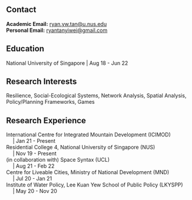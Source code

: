 ## Contact
**Academic Email:** ryan.yw.tan@u.nus.edu
<br>**Personal Email:** ryantanyiwei@gmail.com

## Education
National University of Singapore |  Aug 18 - Jun 22

## Research Interests
Resilience, Social-Ecological Systems, Network Analysis, Spatial Analysis, Policy/Planning Frameworks, Games 

## Research Experience
International Centre for Integrated Mountain Development (ICIMOD)<br>&emsp; | Jan 21 - Present<br>
Residential College 4, National University of Singapore (NUS)<br>&emsp; | Nov 19 - Present<br>
(in collaboration with) Space Syntax (UCL)<br>&emsp; | Aug 21 - Feb 22<br>
Centre for Liveable Cities, Ministry of National Development (MND)<br>&emsp; | Jul 20 - Jan 21<br>
Institute of Water Policy, Lee Kuan Yew School of Public Policy (LKYSPP)<br>&emsp; | May 20 - Nov 20<br>
